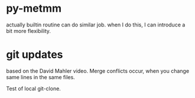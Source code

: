 
# py-metmm

actually builtin routine can do similar job.
when I do this, I can introduce a bit more flexibility.

# git updates
based on the David Mahler video.
Merge conflicts occur, when you change same lines in the same files.

Test of local git-clone.

